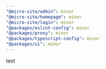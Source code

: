 ```yaml
---
"@micro-site/admin": minor
"@micro-site/homepage": minor
"@micro-site/login": minor
"@packages/eslint-config": minor
"@packages/proxy": minor
"@packages/typescript-config": minor
"@packages/ui": minor
---
```


test
